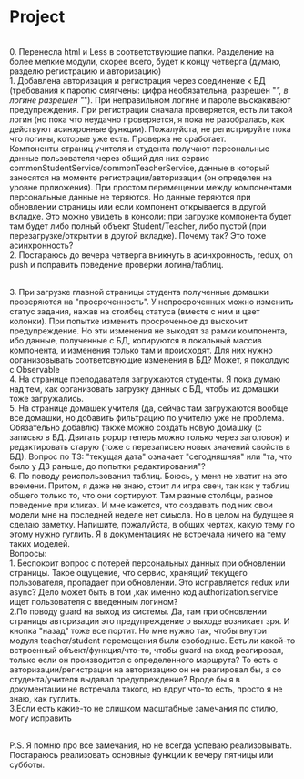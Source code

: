 # Project
<br>0. Перенесла html и Less в соответствующие папки. Разделение на  более мелкие модули, скорее всего, будет к концу четверга (думаю, разделю регистрацию и авторизацию)
<br>1. Добавлена авторизация и регистрация через соединение к БД (требования к паролю смягчены: цифра необязательна, разрешен "_", в логине разрешен "_"). При неправильном логине и пароле выскакивают предупреждения. При регистрации сначала проверяется, есть ли такой логин (но пока что неудачно проверяется, я пока не разобралась, как действуют асинхронные функции). Пожалуйста, не регистрируйте пока что логины, которые уже есть. Проверка не сработает. 
<br>Компоненты страниц учителя и студента получают персональные данные пользователя через общий для них сервис commonStudentService/commonTeacherService, данные в который заносятся на моменте регистрации/авторизации (он определен на уровне прлиожения). При простом перемещении между компонентами персональные данные не теряются. Но данные теряются при обновлении страницы или если компонент открывается в другой вкладке. Это можно увидеть в консоли:  при загрузке компонента будет там будет либо полный объект Student/Teacher, либо пустой (при перезагрузке/открытии в другой вкладке). Почему так? Это тоже асинхронность?
<br>2. Постараюсь до вечера четверга вникнуть в асинхронность, redux,  on push  и поправить поведение проверки логина/таблиц.

<br>3. При загрузке главной страницы студента полученные домашки проверяются на "просроченность". У непросроченных можно изменить статус задания, нажав на столбец статуса (вместе с ним и цвет колонки). При попытке изменить просроченное дз выскочит предупреждение. Но эти изменения не выходят за рамки компонента, ибо данные, полученные с БД, копируются в локальный массив компонента, и изменения только там и происходят. Для них нужно организовывать соответсвующие изменения в БД? Может, я поколдую с Observable
<br>4. На странице преподавателя загружаются студенты. Я пока думаю над тем, как организовать загрузку данных с БД, чтобы их домашки тоже загружались.
<br>5. На странице домашек учителя (да, сейчас там загружаются вообще все домашки, но добавить фильтрацию по учителю уже не проблема. Обязательно добавлю) также можно создать новую домашку (с записью в БД. Двигать popup теперь можно только через заголовок) и редактировать старую (тоже с перезаписью новых значений свойств в БД). Вопрос по ТЗ: "текущая дата" означает "сегодняшняя" или "та, что было у ДЗ раньше, до попытки редактирования"?
<br>6. По поводу реиспользования таблиц. Боюсь, у меня не хватит на это времени. Притом, я даже не знаю, стоит ли игра свеч, так как у таблиц общего только то, что они сортируют. Там разные столбцы, разное поведение при кликах. И мне кажется, что создавать под них свои модели мне на последней неделе нет смысла. Но  в целом на будущее я сделаю заметку. Напишите, пожалуйста, в общих чертах, какую тему по этому нужно гуглить. Я в документациях не встречала ничего на тему таких моделей.
<br>
Вопросы:
<br>1.  Беспокоит вопрос с потерей  персональных данных при обновлении страницы. Такое ощущение, что сервис, хранящий текущего пользователя, пропадает при обновлении. Это исправляется redux или async? Дело может быть в том ,как именно код authorization.service ищет пользователя с введенным логином? 
<br>2.По поводу guard на выход из системы. Да, там при обновлении страницы авторизации это предупреждение  о выходе возникает зря. И кнопка "назад" тоже все портит. Но мне нужно так, чтобы внутри модуля teacher/student перемещения были свободные. Есть ли какой-то встроенный объект/функция/что-то, чтобы guard на вход реагировал, только если он производится с определенного маршрута? То есть с авторизации/регистрации на авторизацию он не реагировал бы, а со студента/учителя выдавал предупреждение? Вроде бы я в документации не встречала такого, но вдруг что-то есть, просто я не знаю, как гуглить.
<br>3.Если есть какие-то  не слишком масштабные замечания по стилю, могу исправить


<br>P.S. Я помню про все замечания, но не всегда успеваю реализовывать. Постараюсь реализовать основные функции к вечеру пятницы или субботы.

